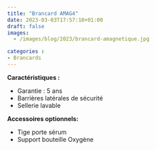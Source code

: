 ```yaml
---
title: "Brancard AMAG4"
date: 2023-03-03T17:57:10+01:00
draft: false
images:
  - /images/blog/2023/brancard-amagnetique.jpg

categories : 
- Brancards
---
```


<strong>Caractéristiques :</strong>

- Garantie : 5 ans
- Barrières latérales de sécurité 
- Sellerie lavable

<strong>Accessoires optionnels:</strong>

- Tige porte sérum 
- Support bouteille Oxygène
